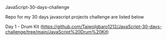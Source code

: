 JavaScript-30-days-challenge

Repo for my 30 days javascript projects challenge are listed below

Day 1 - Drum Kit (https://github.com/TaiwoIgbaro1212/JavaScript-30-days-challenge/tree/main/JavaScript%20Drum%20Kit)
